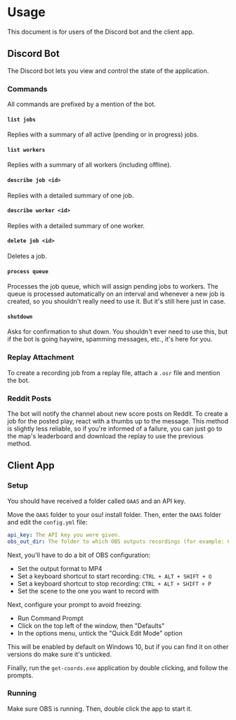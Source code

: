 # Usage

This document is for users of the Discord bot and the client app.

## Discord Bot

The Discord bot lets you view and control the state of the application.

### Commands

All commands are prefixed by a mention of the bot.

#### `list jobs`

Replies with a summary of all active (pending or in progress) jobs.

#### `list workers`

Replies with a summary of all workers (including offline).

#### `describe job <id>`

Replies with a detailed summary of one job.

#### `describe worker <id>`

Replies with a detailed summary of one worker.

#### `delete job <id>`

Deletes a job.

#### `process queue`

Processes the job queue, which will assign pending jobs to workers.
The queue is processed automatically on an interval and whenever a new job is created, so you shouldn't really need to use it.
But it's still here just in case.

#### `shutdown`

Asks for confirmation to shut down.
You shouldn't ever need to use this, but if the bot is going haywire, spamming messages, etc., it's here for you.

### Replay Attachment

To create a recording job from a replay file, attach a `.osr` file and mention the bot.

### Reddit Posts

The bot will notify the channel about new score posts on Reddit.
To create a job for the posted play, react with a thumbs up to the message.
This method is slightly less reliable, so if you're informed of a failure, you can just go to the map's leaderboard and download the replay to use the previous method.

## Client App

### Setup

You should have received a folder called `OAAS` and an API key.

Move the `OAAS` folder to your osu! install folder.
Then, enter the `OAAS` folder and edit the `config.yml` file:

```yaml
api_key: The API key you were given.
obs_out_dir: The folder to which OBS outputs recordings (for example: C:\Users\YourUsername\Videos).
```

Next, you'll have to do a bit of OBS configuration:

* Set the output format to MP4
* Set a keyboard shortcut to start recording: `CTRL + ALT + SHIFT + O`
* Set a keyboard shortcut to stop recording: `CTRL + ALT + SHIFT + P`
* Set the scene to the one you want to record with

Next, configure your prompt to avoid freezing:

* Run Command Prompt
* Click on the top left of the window, then "Defaults"
* In the options menu, untick the "Quick Edit Mode" option

This will be enabled by default on Windows 10, but if you can find it on other versions do make sure it's unticked.

Finally, run the `get-coords.exe` application by double clicking, and follow the prompts.

### Running

Make sure OBS is running.
Then, double click the app to start it.
